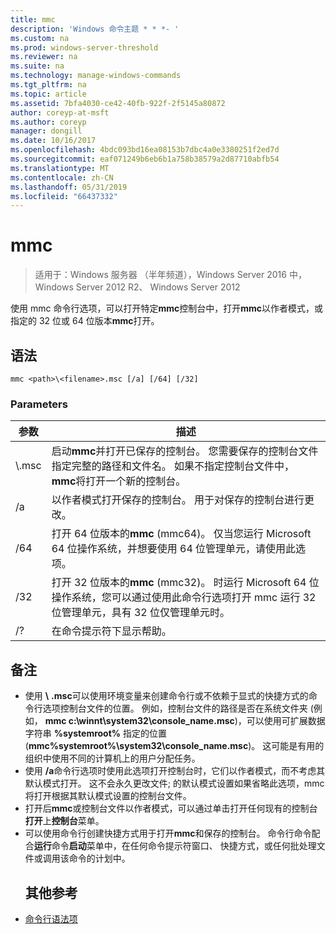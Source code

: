 ```yaml
---
title: mmc
description: 'Windows 命令主题 * * *- '
ms.custom: na
ms.prod: windows-server-threshold
ms.reviewer: na
ms.suite: na
ms.technology: manage-windows-commands
ms.tgt_pltfrm: na
ms.topic: article
ms.assetid: 7bfa4030-ce42-40fb-922f-2f5145a80872
author: coreyp-at-msft
ms.author: coreyp
manager: dongill
ms.date: 10/16/2017
ms.openlocfilehash: 4bdc093bd16ea08153b7dbc4a0e3380251f2ed7d
ms.sourcegitcommit: eaf071249b6eb6b1a758b38579a2d87710abfb54
ms.translationtype: MT
ms.contentlocale: zh-CN
ms.lasthandoff: 05/31/2019
ms.locfileid: "66437332"
---
```

# <a name="mmc"></a>mmc

>适用于：Windows 服务器 （半年频道），Windows Server 2016 中，Windows Server 2012 R2、 Windows Server 2012

使用 mmc 命令行选项，可以打开特定**mmc**控制台中，打开**mmc**以作者模式，或指定的 32 位或 64 位版本**mmc**打开。
## <a name="syntax"></a>语法
```
mmc <path>\<filename>.msc [/a] [/64] [/32]
```
### <a name="parameters"></a>Parameters

|       参数        |                                                                                                 描述                                                                                                 |
|------------------------|-------------------------------------------------------------------------------------------------------------------------------------------------------------------------------------------------------------|
| <path>\\<filename>.msc |        启动**mmc**并打开已保存的控制台。 您需要保存的控制台文件指定完整的路径和文件名。 如果不指定控制台文件中， **mmc**将打开一个新的控制台。         |
|           /a           |                                                               以作者模式打开保存的控制台。  用于对保存的控制台进行更改。                                                                |
|          /64           |                         打开 64 位版本的**mmc** (mmc64)。 仅当您运行 Microsoft 64 位操作系统，并想要使用 64 位管理单元，请使用此选项。                          |
|          /32           | 打开 32 位版本的**mmc** (mmc32)。 时运行 Microsoft 64 位操作系统，您可以通过使用此命令行选项打开 mmc 运行 32 位管理单元，具有 32 位仅管理单元时。 |
|           /?           |                                                                                    在命令提示符下显示帮助。                                                                                     |

## <a name="remarks"></a>备注
- 使用<path> **\\** <filename> **.msc**可以使用环境变量来创建命令行或不依赖于显式的快捷方式的命令行选项控制台文件的位置。 例如，控制台文件的路径是否在系统文件夹 (例如， **mmc c:\winnt\system32\console_name.msc**)，可以使用可扩展数据字符串 **%systemroot%** 指定的位置(**mmc%systemroot%\system32\console_name.msc**)。 这可能是有用的组织中使用不同的计算机上的用户分配任务。
- 使用 **/a**命令行选项时使用此选项打开控制台时，它们以作者模式，而不考虑其默认模式打开。 这不会永久更改文件; 的默认模式设置如果省略此选项，mmc 将打开根据其默认模式设置的控制台文件。
- 打开后**mmc**或控制台文件以作者模式，可以通过单击打开任何现有的控制台**打开**上**控制台**菜单。
- 可以使用命令行创建快捷方式用于打开**mmc**和保存的控制台。 命令行命令配合**运行**命令**启动**菜单中，在任何命令提示符窗口、 快捷方式，或任何批处理文件或调用该命令的计划中。
  ## <a name="additional-references"></a>其他参考
- [命令行语法项](command-line-syntax-key.md)

